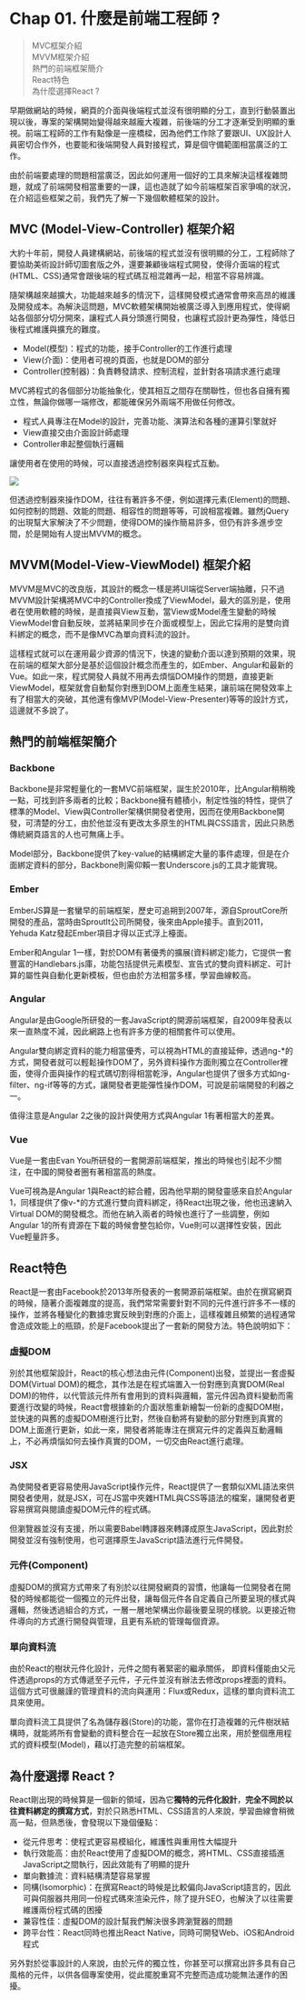 # Chap 01. 什麼是前端工程師 ?

> MVC框架介紹  
> MVVM框架介紹  
> 熱門的前端框架簡介  
> React特色  
> 為什麼選擇React ?

早期做網站的時候，網頁的介面與後端程式並沒有很明顯的分工，直到行動裝置出現以後，專案的架構開始變得越來越龐大複雜，前後端的分工才逐漸受到明顯的重視。前端工程師的工作有點像是一座橋樑，因為他們工作除了要跟UI、UX設計人員密切合作外，也要能和後端開發人員對接程式，算是個守備範圍相當廣泛的工作。

由於前端要處理的問題相當廣泛，因此如何運用一個好的工具來解決這樣複雜問題，就成了前端開發相當重要的一課，這也造就了如今前端框架百家爭鳴的狀況，在介紹這些框架之前，我們先了解一下幾個軟體框架的設計。

## MVC (Model-View-Controller) 框架介紹

大約十年前，開發人員建構網站，前後端的程式並沒有很明顯的分工，工程師除了要協助美術設計師切圖套版之外，還要兼顧後端程式開發，使得介面端的程式(HTML、CSS)通常會跟後端的程式碼互相混雜再一起，相當不容易辨識。

隨架構越來越擴大，功能越來越多的情況下，這樣開發模式通常會帶來高昂的維護及開發成本。為解決這問題，MVC軟體架構開始被廣泛導入到應用程式，使得網站各個部分切分開來，讓程式人員分頭進行開發，也讓程式設計更為彈性，降低日後程式維護與擴充的難度。

- Model(模型)：程式的功能，接手Controller的工作進行處理
- View(介面)：使用者可視的頁面，也就是DOM的部分
- Controller(控制器)：負責轉發請求、控制流程，並針對各項請求進行處理

MVC將程式的各個部分功能抽象化，使其相互之間存在關聯性，但也各自擁有獨立性，無論你做哪一端修改，都能確保另外兩端不用做任何修改。

- 程式人員專注在Model的設計，完善功能、演算法和各種的運算引擎就好
- View直接交由介面設計師處理
- Controller串起整個執行邏輯

讓使用者在使用的時候，可以直接透過控制器來與程式互動。

![](https://i.imgur.com/hIE0voW.png)

但透過控制器來操作DOM，往往有著許多不便，例如選擇元素(Element)的問題、如何控制的問題、效能的問題、相容性的問題等等，可說相當複雜。雖然jQuery的出現幫大家解決了不少問題，使得DOM的操作簡易許多，但仍有許多進步空間，於是開始有人提出MVVM的概念。

## MVVM(Model-View-ViewModel) 框架介紹

MVVM是MVC的改良版，其設計的概念一樣是將UI端從Server端抽離，只不過MVVM設計架構將MVC中的Controller換成了ViewModel，最大的區別是，使用者在使用軟體的時候，是直接與View互動，當View或Model產生變動的時候ViewModel會自動反映，並將結果同步在介面或模型上，因此它採用的是雙向資料綁定的概念，而不是像MVC為單向資料流的設計。

這樣程式就可以在運用最少資源的情況下，快速的變動介面以達到預期的效果，現在前端的框架大部分是基於這個設計概念而產生的，如Ember、Angular和最新的Vue。如此一來，程式開發人員就不用再去煩惱DOM操作的問題，直接更新ViewModel，框架就會自動幫你對應到DOM上面產生結果，讓前端在開發效率上有了相當大的突破，其他還有像MVP(Model-View-Presenter)等等的設計方式，這邊就不多說了。

## 熱門的前端框架簡介

### Backbone

Backbone是非常輕量化的一套MVC前端框架，誕生於2010年，比Angular稍稍晚一點，可找到許多兩者的比較；Backbone擁有體積小，制定性強的特性，提供了標準的Model、View與Controller架構供開發者使用，因而在使用Backbone開發，可清楚的分工，由於他並沒有更改太多原生的HTML與CSS語言，因此只熟悉傳統網頁語言的人也可無痛上手。

Model部分，Backbone提供了key-value的結構綁定大量的事件處理，但是在介面綁定資料的部分，Backbone則需仰賴一套Underscore.js的工具才能實現。

### Ember

EmberJS算是一套蠻早的前端框架，歷史可追朔到2007年，源自SproutCore所開發的產品，當時由Sproutlt公司所開發，後來由Apple接手。直到2011，Yehuda Katz發起Ember項目才得以正式浮上檯面。

Ember和Angular 1一樣，對於DOM有著優秀的擴展(資料綁定)能力，它提供一套豐富的Handlebars.js庫，功能包括提供元素模型、宣告式的雙向資料綁定、可計算的屬性與自動化更新模板，但也由於方法相當多樣，學習曲線較高。

### Angular

Angular是由Google所研發的一套JavaScript的開源前端框架，自2009年發表以來一直熱度不減，因此網路上也有許多方便的相關套件可以使用。

Angular雙向綁定資料的能力相當優秀，可以視為HTML的直接延伸，透過ng-*的方式，開發者就可以輕鬆操作DOM了，另外資料操作方面則獨立在Controller裡面，使得介面與操作的程式碼切割得相當乾淨，Angular也提供了很多方式如ng-filter、ng-if等等的方式，讓開發者更能彈性操作DOM，可說是前端開發的利器之一。

值得注意是Angular 2之後的設計與使用方式與Angular 1有著相當大的差異。

### Vue

Vue是一套由Evan You所研發的一套開源前端框架，推出的時候也引起不少關注，在中國的開發者圈有著相當高的熱度。

Vue可視為是Angular 1與React的綜合體，因為他早期的開發靈感來自於Angular 1，同樣提供了像v-*的方式進行雙向資料綁定，待React出現之後，他也迅速納入Virtual DOM的開發概念。而他在納入兩者的時候也進行了一些調整，例如Angular 1的所有資源在下載的時候會整包給你，Vue則可以選擇性安裝，因此Vue輕量許多。

## React特色

React是一套由Facebook於2013年所發表的一套開源前端框架。由於在撰寫網頁的時候，隨著介面複雜度的提高，我們常常需要針對不同的元件進行許多不一樣的操作，並將各種變化的數據忠實反映到對應的介面上，這樣複雜且頻繁的過程通常會造成效能上的瓶頸，於是Facebook提出了一套新的開發方法。特色說明如下：

### 虛擬DOM

別於其他框架設計，React的核心想法由元件(Component)出發，並提出一套虛擬DOM(Virtual
DOM)的概念，其作法是在程式端置入一份對應到真實DOM(Real
DOM)的物件，以代管該元件所有會用到的資料與邏輯，當元件因為資料變動而需要進行改變的時候，React會根據新的介面狀態重新繪製一份新的虛擬DOM樹，並快速的與舊的虛擬DOM樹進行比對，然後自動將有變動的部分對應到真實的DOM上面進行更新，如此一來，開發者將能專注在撰寫元件的定義與互動邏輯上，不必再煩惱如何去操作真實的DOM，一切交由React進行處理。

### JSX

為使開發者更容易使用JavaScript操作元件，React提供了一套類似XML語法來供開發者使用，就是JSX，可在JS當中夾雜HTML與CSS等語法的檔案，讓開發者更容易撰寫與閱讀虛擬DOM元件的程式碼。

但瀏覽器並沒有支援，所以需要Babel轉譯器來轉譯成原生JavaScript，因此對於開發並沒有強制使用，也可選擇原生JavaScript語法進行元件開發。

### 元件(Component)

虛擬DOM的撰寫方式帶來了有別於以往開發網頁的習慣，他讓每一位開發者在開發的時候都能從一個獨立的元件出發，讓每個元件各自定義自己所要呈現的樣式與邏輯，然後透過組合的方式，一層一層地架構出你最後要呈現的樣貌。以更接近物件導向的方式進行開發與管理，且更有系統的管理每個資源。

### 單向資料流

由於React的樹狀元件化設計，元件之間有著緊密的繼承關係，
即資料僅能由父元件透過props的方式傳遞至子元件，子元件並沒有辦法去修改props裡面的資料。這個方式可很嚴謹的管理資料的流向與運用：Flux或Redux，這樣的單向資料流工具來使用。

單向資料流工具提供了名為儲存器(Store)的功能，當你在打造複雜的元件樹狀結構時，就能將所有會變動的資料整合在一起放在Store獨立出來，用於整個應用程式的資料模型(Model)，藉以打造完整的前端框架。

## 為什麼選擇 React ?

React剛出現的時候算是一個新的領域，因為它**獨特的元件化設計**，**完全不同於以往資料綁定的撰寫方式**，對於只熟悉HTML、CSS語言的人來說，學習曲線會稍微高一點，但熟悉後，會發現以下幾個優點：

- 從元件思考：使程式更容易模組化，維護性與重用性大幅提升
- 執行效能高：由於React使用了虛擬DOM的概念，將HTML、CSS直接插進JavaScript之間執行，因此效能有了明顯的提升
- 單向數據流：資料結構清楚容易掌握
- 同構(Isomorphic)：在撰寫React的時候是比較偏向JavaScript語言的，因此可與伺服器共用同一份程式碼來渲染元件，除了提升SEO，也解決了以往需要維護兩份程式碼的困擾
- 兼容性佳：虛擬DOM的設計幫我們解決很多跨瀏覽器的問題
- 跨平台性：React同時也推出React Native，同時可開發Web、iOS和Android程式

另外對於從事設計的人來說，由於元件的獨立性，你甚至可以撰寫出許多具有自己風格的元件，以供各個專案使用，從此擺脫重寫不完整而造成功能無法運作的困擾。

